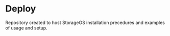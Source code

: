 # Deploy

Repository created to host StorageOS installation precedures and examples of usage and setup.
